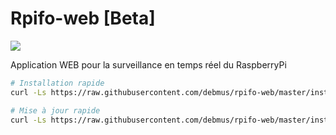 # Rpifo-web [Beta]

![](https://i.imgur.com/U3eqkEz.png)

Application WEB pour la surveillance en temps réel du RaspberryPi
```bash
# Installation rapide
curl -Ls https://raw.githubusercontent.com/debmus/rpifo-web/master/install/autoinstall.sh| sudo bash

# Mise à jour rapide
curl -Ls https://raw.githubusercontent.com/debmus/rpifo-web/master/install/update.sh| sudo bash
```